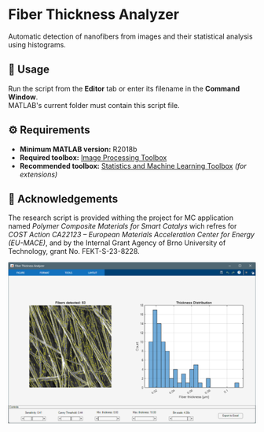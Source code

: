 # Fiber Thickness Analyzer

Automatic detection of nanofibers from images and their statistical analysis using histograms.

## 📌 Usage
Run the script from the **Editor** tab or enter its filename in the **Command Window**.  
MATLAB's current folder must contain this script file.

## ⚙️ Requirements
- **Minimum MATLAB version:** R2018b  
- **Required toolbox:** [Image Processing Toolbox](https://www.mathworks.com/products/image.html)  
- **Recommended toolbox:** [Statistics and Machine Learning Toolbox](https://www.mathworks.com/products/statistics.html) *(for extensions)*

## 🤝 Acknowledgements
The research script is provided withing the project for MC application named *Polymer Composite Materials for Smart Catalys* wich refres for *COST Action CA22123 – European Materials Acceleration Center for Energy (EU-MACE)*, and by the Internal Grant Agency of Brno University of Technology, grant No. FEKT-S-23-8228.
 
![Script preview](assets/readme/preview.png)
